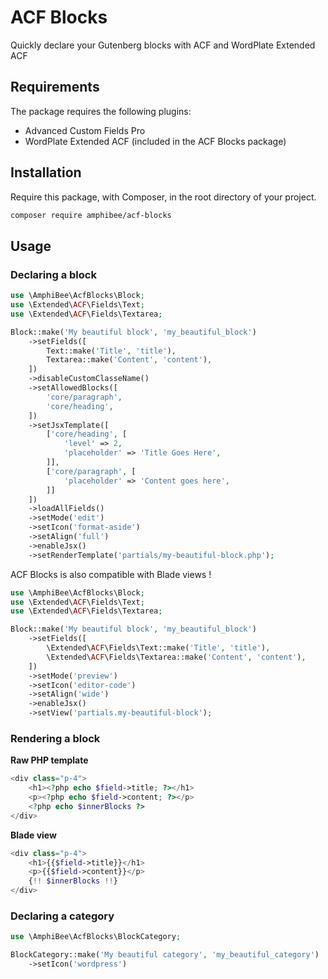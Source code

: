 # ACF Blocks

Quickly declare your Gutenberg blocks with ACF and WordPlate Extended ACF

## Requirements

The package requires the following plugins:

- Advanced Custom Fields Pro
- WordPlate Extended ACF (included in the ACF Blocks package)

## Installation

Require this package, with Composer, in the root directory of your project.

```bash
composer require amphibee/acf-blocks
```

## Usage

### Declaring a block

```php
use \AmphiBee\AcfBlocks\Block;
use \Extended\ACF\Fields\Text;
use \Extended\ACF\Fields\Textarea;

Block::make('My beautiful block', 'my_beautiful_block')
    ->setFields([
        Text::make('Title', 'title'),
        Textarea::make('Content', 'content'),
    ])
    ->disableCustomClasseName()
    ->setAllowedBlocks([
        'core/paragraph',
        'core/heading',
    ])
    ->setJsxTemplate([
        ['core/heading', [
            'level' => 2,
            'placeholder' => 'Title Goes Here',
        ]],
        ['core/paragraph', [
            'placeholder' => 'Content goes here',
        ]]
    ])
    ->loadAllFields()
    ->setMode('edit')
    ->setIcon('format-aside')
    ->setAlign('full')
    ->enableJsx()
    ->setRenderTemplate('partials/my-beautiful-block.php');
```

ACF Blocks is also compatible with Blade views !

```php
use \AmphiBee\AcfBlocks\Block;
use \Extended\ACF\Fields\Text;
use \Extended\ACF\Fields\Textarea;

Block::make('My beautiful block', 'my_beautiful_block')
    ->setFields([
        \Extended\ACF\Fields\Text::make('Title', 'title'),
        \Extended\ACF\Fields\Textarea::make('Content', 'content'),
    ])
    ->setMode('preview')
    ->setIcon('editor-code')
    ->setAlign('wide')
    ->enableJsx()
    ->setView('partials.my-beautiful-block');
```

### Rendering a block

**Raw PHP template**

```php
<div class="p-4">
    <h1><?php echo $field->title; ?></h1>
    <p><?php echo $field->content; ?></p>
    <?php echo $innerBlocks ?>
</div>
```

**Blade view**

```php
<div class="p-4">
    <h1>{{$field->title}}</h1>
    <p>{{$field->content}}</p>
    {!! $innerBlocks !!}
</div>
```

### Declaring a category

```php
use \AmphiBee\AcfBlocks\BlockCategory;

BlockCategory::make('My beautiful category', 'my_beautiful_category')
    ->setIcon('wordpress')
```

